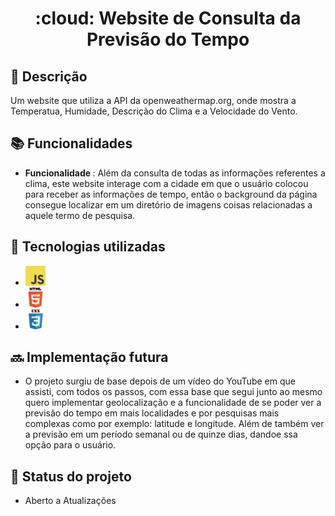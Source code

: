 <h1 align="center">:cloud: Website de Consulta da Previsão do Tempo</h1>

## :memo: Descrição
Um website que utiliza a API da openweathermap.org, onde mostra a Temperatua, Humidade, Descrição do Clima e a Velocidade do Vento.

## :books: Funcionalidades
* <b>Funcionalidade </b>: Além da consulta de todas as informações referentes a clima, este website interage com a cidade em que o usuário colocou para receber as informações de tempo, então o background da página consegue localizar em um diretório de imagens coisas relacionadas a aquele termo de pesquisa. 

## :wrench: Tecnologias utilizadas
* <code><img height="32" src="https://raw.githubusercontent.com/github/explore/80688e429a7d4ef2fca1e82350fe8e3517d3494d/topics/javascript/javascript.png" alt="Javascript"/></code>
* <code><img height="32" src="https://raw.githubusercontent.com/github/explore/80688e429a7d4ef2fca1e82350fe8e3517d3494d/topics/html/html.png" alt="HTML5"/></code>
* <code><img height="32" src="https://raw.githubusercontent.com/github/explore/80688e429a7d4ef2fca1e82350fe8e3517d3494d/topics/css/css.png" alt="CSS"/></code>


## :soon: Implementação futura
* O projeto surgiu de base depois de um vídeo do YouTube em que assisti, com todos os passos, com essa base que segui junto ao mesmo quero implementar geolocalização e a funcionalidade de se poder ver a previsão do tempo em mais localidades e por pesquisas mais complexas como por exemplo: latitude e longitude. Além de também ver a previsão em um período semanal ou de quinze dias, dandoe ssa opção para o usuário. 

## :dart: Status do projeto
* Aberto a Atualizações 
